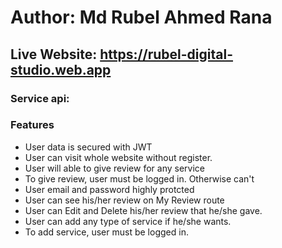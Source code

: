 # Author: Md Rubel Ahmed Rana
## Live Website: https://rubel-digital-studio.web.app
### Service api: 

### Features
+ User data is secured with JWT
+ User can visit whole website without register.
+ User will able to give review for any service
+ To give review, user must be logged in. Otherwise can't
+ User email and password highly protcted
+ User can see his/her review on My Review route
+ User can Edit and Delete his/her review that he/she gave.
+ User can add any type of service if he/she wants.
+ To add service,  user must be logged in.